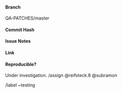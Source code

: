 #### Branch
QA-PATCHES/master
#### Commit Hash

#### Issue Notes

#### Link

#### Reproducible?
Under investigation.
/assign @reifsteck.8
@subramon

/label ~testing
